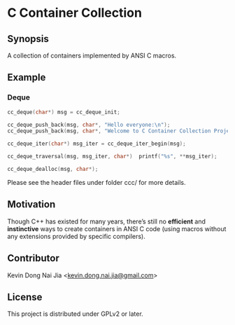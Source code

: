 # C Container Collection

## Synopsis

A collection of containers implemented by ANSI C macros.

## Example

### Deque

```C
cc_deque(char*) msg = cc_deque_init;

cc_deque_push_back(msg, char*, "Hello everyone:\n");
cc_deque_push_back(msg, char*, "Welcome to C Container Collection Project!\n");

cc_deque_iter(char*) msg_iter = cc_deque_iter_begin(msg);

cc_deque_traversal(msg, msg_iter, char*)  printf("%s", **msg_iter);

cc_deque_dealloc(msg, char*);
```

Please see the header files under folder ccc/ for more details.

## Motivation

Though C++ has existed for many years, there’s still no **efficient** and **instinctive** ways to create containers in ANSI C code (using macros without any extensions provided by specific compilers).

## Contributor

Kevin Dong Nai Jia <<kevin.dong.nai.jia@gmail.com>>

## License

This project is distributed under GPLv2 or later.

